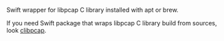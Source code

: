 Swift wrapper for libpcap C library installed with apt or brew.

If you need Swift package that wraps libpcap C library build from sources, look [clibpcap](https://github.com/valeriyvan/clibpcap).
